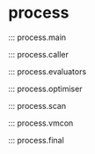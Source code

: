 # process

::: process.main

::: process.caller

::: process.evaluators

::: process.optimiser

::: process.scan

::: process.vmcon

::: process.final
